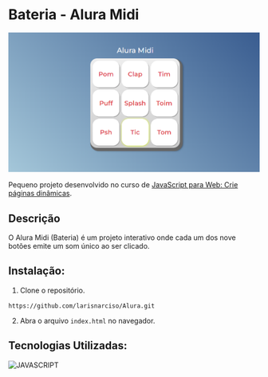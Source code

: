 # Bateria - Alura Midi

![Bateria](./images/aluramidi.png)

Pequeno projeto desenvolvido no curso de [JavaScript para Web: Crie páginas dinâmicas](https://cursos.alura.com.br/course/javascript-web-paginas-dinamicas).

## Descrição
O Alura Midi (Bateria) é um projeto interativo onde cada um dos nove botões emite um som único ao ser clicado.

## Instalação:
1. Clone o repositório.
```
https://github.com/larisnarciso/Alura.git
```
2. Abra o arquivo `index.html` no navegador.

## Tecnologias Utilizadas:
![JAVASCRIPT](https://img.shields.io/badge/javascript-%2320232a.svg?style=for-the-badge&logo=javascript&logoColor=%)


